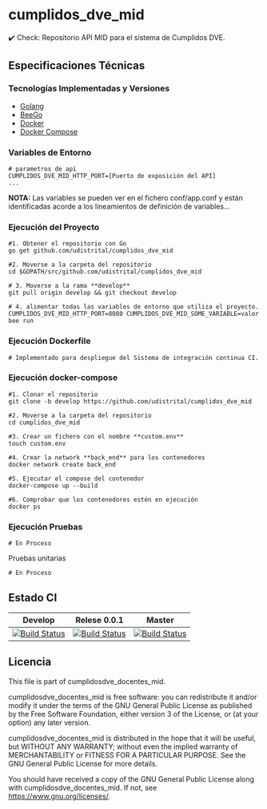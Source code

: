 # cumplidos_dve_mid
:heavy_check_mark: Check: Repositorio API MID para el sistema de Cumplidos DVE.


## Especificaciones Técnicas

### Tecnologías Implementadas y Versiones
* [Golang](https://github.com/udistrital/introduccion_oas/blob/master/instalacion_de_herramientas/golang.md)
* [BeeGo](https://github.com/udistrital/introduccion_oas/blob/master/instalacion_de_herramientas/beego.md)
* [Docker](https://docs.docker.com/engine/install/ubuntu/)
* [Docker Compose](https://docs.docker.com/compose/)


### Variables de Entorno
```shell
# parametros de api
CUMPLIDOS_DVE_MID_HTTP_PORT=[Puerto de exposición del API]
...
```
**NOTA:** Las variables se pueden ver en el fichero conf/app.conf y están identificadas acorde a los lineamientos de definición de variables...


### Ejecución del Proyecto
```shell
#1. Obtener el repositorio con Go
go get github.com/udistrital/cumplidos_dve_mid

#2. Moverse a la carpeta del repositorio
cd $GOPATH/src/github.com/udistrital/cumplidos_dve_mid

# 3. Moverse a la rama **develop**
git pull origin develop && git checkout develop

# 4. alimentar todas las variables de entorno que utiliza el proyecto.
CUMPLIDOS_DVE_MID_HTTP_PORT=8080 CUMPLIDOS_DVE_MID_SOME_VARIABLE=valor bee run
```

### Ejecución Dockerfile
```shell
# Implementado para despliegue del Sistema de integración continua CI.
```

### Ejecución docker-compose
```shell
#1. Clonar el repositorio
git clone -b develop https://github.com/udistrital/cumplidos_dve_mid

#2. Moverse a la carpeta del repositorio
cd cumplidos_dve_mid

#3. Crear un fichero con el nombre **custom.env**
touch custom.env

#4. Crear la network **back_end** para los contenedores
docker network create back_end

#5. Ejecutar el compose del contenedor
docker-compose up --build

#6. Comprobar que los contenedores estén en ejecución
docker ps
```

### Ejecución Pruebas
```shell
# En Proceso
```

Pruebas unitarias
```shell
# En Proceso
```
## Estado CI


| Develop | Relese 0.0.1 | Master |
| -- | -- | -- |
| [![Build Status](https://hubci.portaloas.udistrital.edu.co/api/badges/udistrital/cumplidos_dve_mid/status.svg?ref=refs/heads/develop)](https://hubci.portaloas.udistrital.edu.co/udistrital/cumplidos_dve_mid) | [![Build Status](https://hubci.portaloas.udistrital.edu.co/api/badges/udistrital/cumplidos_dve_mid/status.svg?ref=refs/heads/release/0.0.1)](https://hubci.portaloas.udistrital.edu.co/udistrital/cumplidos_dve_mid) | [![Build Status](https://hubci.portaloas.udistrital.edu.co/api/badges/udistrital/cumplidos_dve_mid/status.svg)](https://hubci.portaloas.udistrital.edu.co/udistrital/cumplidos_dve_mid) |


## Licencia

This file is part of cumplidosdve_docentes_mid.

cumplidosdve_docentes_mid is free software: you can redistribute it and/or modify it under the terms of the GNU General Public License as published by the Free Software Foundation, either version 3 of the License, or (at your option) any later version.

cumplidosdve_docentes_mid is distributed in the hope that it will be useful, but WITHOUT ANY WARRANTY; without even the implied warranty of MERCHANTABILITY or FITNESS FOR A PARTICULAR PURPOSE. See the GNU General Public License for more details.

You should have received a copy of the GNU General Public License along with cumplidosdve_docentes_mid. If not, see https://www.gnu.org/licenses/.
